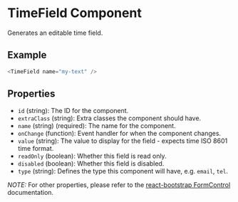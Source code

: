 # TimeField Component

Generates an editable time field.

## Example

```js
<TimeField name="my-text" />
```


## Properties

 * `id` (string): The ID for the component.
 * `extraClass` (string): Extra classes the component should have.
 * `name` (string) (required): The name for the component.
 * `onChange` (function): Event handler for when the component changes.
 * `value` (string): The value to display for the field - expects time ISO 8601 time format.
 * `readOnly` (boolean): Whether this field is read only.
 * `disabled` (boolean): Whether this field is disabled.
 * `type` (string): Defines the type this component will have, e.g. `email`, `tel`.

 _NOTE:_ For other properties, please refer to the [react-bootstrap FormControl](https://react-bootstrap.github.io/components.html#forms-props-form-control) documentation.
